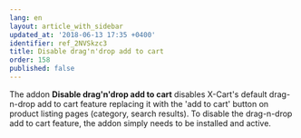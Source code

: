 ```yaml
---
lang: en
layout: article_with_sidebar
updated_at: '2018-06-13 17:35 +0400'
identifier: ref_2NVSkzc3
title: Disable drag'n'drop add to cart
order: 158
published: false
---
```

The addon **Disable drag'n'drop add to cart** disables X-Cart's default drag-n-drop add to cart feature replacing it with the 'add to cart' button on product listing pages (category, search results). 
To disable the drag-n-drop add to cart feature, the addon simply needs to be installed and active.